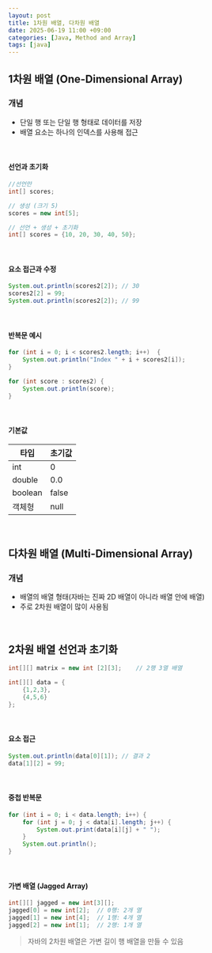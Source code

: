 ```yaml
---
layout: post
title: 1차원 배열, 다차원 배열
date: 2025-06-19 11:00 +09:00
categories: [Java, Method and Array]
tags: [java]
---
```


## 1차원 배열 (One-Dimensional Array)

### 개념

- 단일 행 또는 단일 행 형태로 데이터를 저장
- 배열 요소는 하나의 인덱스를 사용해 접근

<br>

#### 선언과 초기화

```java
//선언만
int[] scores;

// 생성 (크기 5)
scores = new int[5];

// 선언 + 생성 + 초기화
int[] scores = {10, 20, 30, 40, 50};

```

<br>

#### 요소 접근과 수정

```java
System.out.println(scores2[2]); // 30
scores2[2] = 99;
System.out.println(scores2[2]); // 99
```

<br>

#### 반복문 예시

```java
for (int i = 0; i < scores2.length; i++)  {
    System.out.println("Index " + i + scores2[i]);
}

for (int score : scores2) {
    System.out.println(score);
}
```

<br>

#### 기본값

| 타입 | 초기값 |
|-|-|
| int | 0 |
| double | 0.0 |
| boolean | false |
| 객체형 | null |

<br>

## 다차원 배열 (Multi-Dimensional Array)

### 개념
- 배열의 배열 형태(자바는 진짜 2D 배열이 아니라 배열 안에 배열)
- 주로 2차원 배열이 많이 사용됨

<br>

## 2차원 배열 선언과 초기화

```java
int[][] matrix = new int [2][3];    // 2행 3열 배열
```

```java
int[][] data = {
    {1,2,3},
    {4,5,6}
};
```

<br>

#### 요소 접근

```java
System.out.println(data[0][1]); // 결과 2
data[1][2] = 99;   
```

<br>

#### 중첩 반복문

```java
for (int i = 0; i < data.length; i++) {
    for (int j = 0; j < data[i].length; j++) {
        System.out.print(data[i][j] + " ");
    }
    System.out.println();
}
```

<br>

#### 가변 배열 (Jagged Array)

```java
int[][] jagged = new int[3][];
jagged[0] = new int[2];  // 0행: 2개 열
jagged[1] = new int[4];  // 1행: 4개 열
jagged[2] = new int[1];  // 2행: 1개 열
```

> 자바의 2차원 배열은 가변 길이 행 배열을 만들 수 있음

